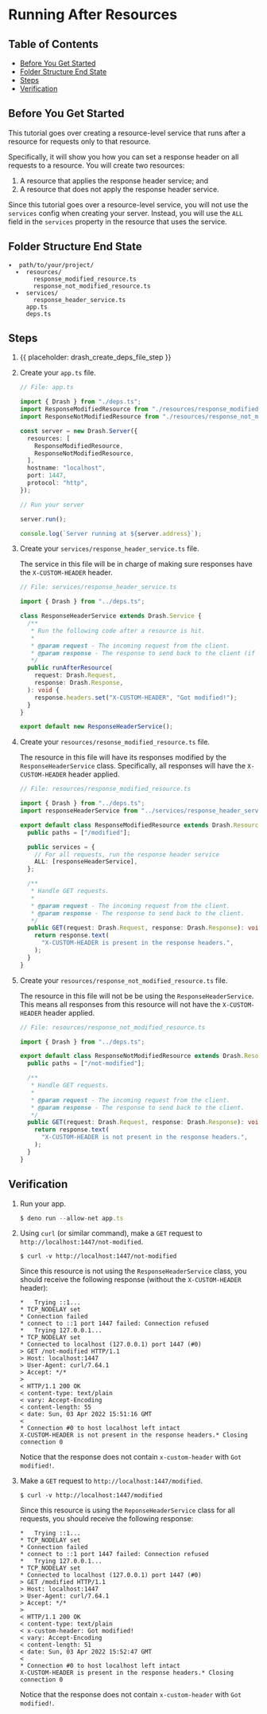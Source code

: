 # Running After Resources

## Table of Contents

- [Before You Get Started](#before-you-get-started)
- [Folder Structure End State](#folder-structure-end-state)
- [Steps](#steps)
- [Verification](#verification)

## Before You Get Started

This tutorial goes over creating a resource-level service that runs after a
resource for requests only to that resource.

Specifically, it will show you how you can set a response header on all requests
to a resource. You will create two resources:

1. A resource that applies the response header service; and
2. A resource that does not apply the response header service.

Since this tutorial goes over a resource-level service, you will not use the
`services` config when creating your server. Instead, you will use the `ALL`
field in the `services` property in the resource that uses the service.

## Folder Structure End State

```text
▾  path/to/your/project/
  ▾  resources/
       response_modified_resource.ts
       response_not_modified_resource.ts
  ▾  services/
       response_header_service.ts
     app.ts
     deps.ts
```

## Steps

1. {{ placeholder: drash_create_deps_file_step }}

1. Create your `app.ts` file.

   ```typescript
   // File: app.ts

   import { Drash } from "./deps.ts";
   import ResponseModifiedResource from "./resources/response_modified_resource.ts";
   import ResponseNotModifiedResource from "./resources/response_not_modified_resource.ts";

   const server = new Drash.Server({
     resources: [
       ResponseModifiedResource,
       ResponseNotModifiedResource,
     ],
     hostname: "localhost",
     port: 1447,
     protocol: "http",
   });

   // Run your server

   server.run();

   console.log(`Server running at ${server.address}`);
   ```

1. Create your `services/response_header_service.ts` file.

   The service in this file will be in charge of making sure responses have the
   `X-CUSTOM-HEADER` header.

   ```typescript
   // File: services/response_header_service.ts

   import { Drash } from "../deps.ts";

   class ResponseHeaderService extends Drash.Service {
     /**
      * Run the following code after a resource is hit.
      *
      * @param request - The incoming request from the client.
      * @param response - The response to send back to the client (if needed).
      */
     public runAfterResource(
       request: Drash.Request,
       response: Drash.Response,
     ): void {
       response.headers.set("X-CUSTOM-HEADER", "Got modified!");
     }
   }

   export default new ResponseHeaderService();
   ```

1. Create your `resources/resonse_modified_resource.ts` file.

   The resource in this file will have its responses modified by the
   `ResponseHeaderService` class. Specifically, all responses will have the
   `X-CUSTOM-HEADER` header applied.

   ```typescript
   // File: resources/response_modified_resource.ts

   import { Drash } from "../deps.ts";
   import responseHeaderService from "../services/response_header_service.ts";

   export default class ResponseModifiedResource extends Drash.Resource {
     public paths = ["/modified"];

     public services = {
       // For all requests, run the response header service
       ALL: [responseHeaderService],
     };

     /**
      * Handle GET requests.
      *
      * @param request - The incoming request from the client.
      * @param response - The response to send back to the client.
      */
     public GET(request: Drash.Request, response: Drash.Response): void {
       return response.text(
         "X-CUSTOM-HEADER is present in the response headers.",
       );
     }
   }
   ```

1. Create your `resources/response_not_modified_resource.ts` file.

   The resource in this file will not be be using the `ResponseHeaderService`.
   This means all responses from this resource will not have the
   `X-CUSTOM-HEADER` header applied.

   ```typescript
   // File: resources/response_not_modified_resource.ts

   import { Drash } from "../deps.ts";

   export default class ResponseNotModifiedResource extends Drash.Resource {
     public paths = ["/not-modified"];

     /**
      * Handle GET requests.
      *
      * @param request - The incoming request from the client.
      * @param response - The response to send back to the client.
      */
     public GET(request: Drash.Request, response: Drash.Response): void {
       return response.text(
         "X-CUSTOM-HEADER is not present in the response headers.",
       );
     }
   }
   ```

## Verification

1. Run your app.

   ```typescript
   $ deno run --allow-net app.ts
   ```

2. Using `curl` (or similar command), make a `GET` request to
   `http://localhost:1447/not-modified`.

   ```text
   $ curl -v http://localhost:1447/not-modified
   ```

   Since this resource is not using the `ResponseHeaderService` class, you
   should receive the following response (without the `X-CUSTOM-HEADER` header):

   ```text
   *   Trying ::1...
   * TCP_NODELAY set
   * Connection failed
   * connect to ::1 port 1447 failed: Connection refused
   *   Trying 127.0.0.1...
   * TCP_NODELAY set
   * Connected to localhost (127.0.0.1) port 1447 (#0)
   > GET /not-modified HTTP/1.1
   > Host: localhost:1447
   > User-Agent: curl/7.64.1
   > Accept: */*
   >
   < HTTP/1.1 200 OK
   < content-type: text/plain
   < vary: Accept-Encoding
   < content-length: 55
   < date: Sun, 03 Apr 2022 15:51:16 GMT
   <
   * Connection #0 to host localhost left intact
   X-CUSTOM-HEADER is not present in the response headers.* Closing connection 0
   ```

   Notice that the response does not contain `x-custom-header` with
   `Got modified!`.

3. Make a `GET` request to `http://localhost:1447/modified`.

   ```text
   $ curl -v http://localhost:1447/modified
   ```

   Since this resource is using the `ReponseHeaderService` class for all
   requests, you should receive the following response:

   ```text
   *   Trying ::1...
   * TCP_NODELAY set
   * Connection failed
   * connect to ::1 port 1447 failed: Connection refused
   *   Trying 127.0.0.1...
   * TCP_NODELAY set
   * Connected to localhost (127.0.0.1) port 1447 (#0)
   > GET /modified HTTP/1.1
   > Host: localhost:1447
   > User-Agent: curl/7.64.1
   > Accept: */*
   >
   < HTTP/1.1 200 OK
   < content-type: text/plain
   < x-custom-header: Got modified!
   < vary: Accept-Encoding
   < content-length: 51
   < date: Sun, 03 Apr 2022 15:52:47 GMT
   <
   * Connection #0 to host localhost left intact
   X-CUSTOM-HEADER is present in the response headers.* Closing connection 0
   ```

   Notice that the response does not contain `x-custom-header` with
   `Got modified!`.
